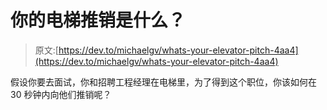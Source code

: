 # 你的电梯推销是什么？

> 原文:[https://dev.to/michaelgv/whats-your-elevator-pitch-4aa4](https://dev.to/michaelgv/whats-your-elevator-pitch-4aa4)

假设你要去面试，你和招聘工程经理在电梯里，为了得到这个职位，你该如何在 30 秒钟内向他们推销呢？